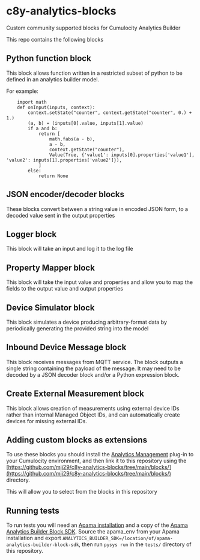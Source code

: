 # c8y-analytics-blocks
Custom community supported blocks for Cumulocity Analytics Builder

This repo contains the following blocks

## Python function block

This block allows function written in a restricted subset of python to be defined in an analytics builder model.

For example:

```lang=python
	import math
	def onInput(inputs, context):
		context.setState("counter", context.getState("counter", 0.) + 1.)
		(a, b) = (inputs[0].value, inputs[1].value)
		if a and b:
			return [
				math.fabs(a - b),
				a - b,
				context.getState("counter"),
				Value(True, {'value1': inputs[0].properties['value1'], 'value2': inputs[1].properties['value2']}),
			]
		else:
			return None
```

## JSON encoder/decoder blocks

These blocks convert between a string value in encoded JSON form, to a decoded value sent in the output properties

## Logger block

This block will take an input and log it to the log file

## Property Mapper block

This block will take the input value and properties and allow you to map the fields to the output value and output properties

## Device Simulator block

This block simulates a device producing arbitrary-format data by periodically generating the provided string into the model

## Inbound Device Message block

This block receives messages from MQTT service. The block outputs a single string containing the payload of the message. It may need to be decoded by a JSON decoder block and/or a Python expression block.

## Create External Measurement block

This block allows creation of measurements using external device IDs rather than internal Managed Object IDs, and can automatically create devices for missing external IDs.

## Adding custom blocks as extensions

To use these blocks you should install the [Analytics Management](https://github.com/Cumulocity-IoT/cumulocity-analytics-management) plug-in to your Cumulocity environment, and then link it to this repository using the [https://github.com/mjj29/c8y-analytics-blocks/tree/main/blocks/](https://github.com/mjj29/c8y-analytics-blocks/tree/main/blocks/) directory.

This will allow you to select from the blocks in this repository

## Running tests

To run tests you will need an [Apama installation](https://download.cumulocity.com/Apama/) and a copy of the [Apama Analytics Builder Block SDK](https://github.com/Cumulocity-IoT/apama-analytics-builder-block-sdk). Source the apama_env from your Apama installation and export `ANALYTICS_BUILDER_SDK=/location/of/apama-analytics-builder-block-sdk`, then run `pysys run` in the `tests/` directory of this repository.
